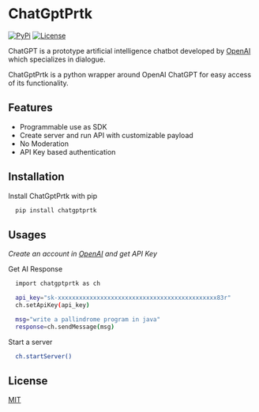 
# ChatGptPrtk
[![PyPi](https://img.shields.io/pypi/v/chatgptprtk.svg)](https://pypi.python.org/pypi/chatgptprtk) 
[![License](https://img.shields.io/badge/license-MIT-blue)](https://choosealicense.com/licenses/mit/)

ChatGPT is a prototype artificial intelligence chatbot developed by [OpenAI](https://openai.com/) which specializes in dialogue. 

ChatGptPrtk is a python wrapper around OpenAI ChatGPT for easy access of its functionality.

## Features

- Programmable use as SDK
- Create server and run API with customizable payload
- No Moderation
- API Key based authentication

## Installation

Install ChatGptPrtk with pip

```bash
  pip install chatgptprtk
```

## Usages

_Create an account in [OpenAI](https://openai.com/) and get API Key_

Get AI Response

```bash
  import chatgptprtk as ch

  api_key="sk-xxxxxxxxxxxxxxxxxxxxxxxxxxxxxxxxxxxxxxxxxxxxx83r"
  ch.setApiKey(api_key)

  msg="write a pallindrome program in java"
  response=ch.sendMessage(msg)
```

Start a server
```bash
  ch.startServer()
```


## License

[MIT](https://choosealicense.com/licenses/mit/)